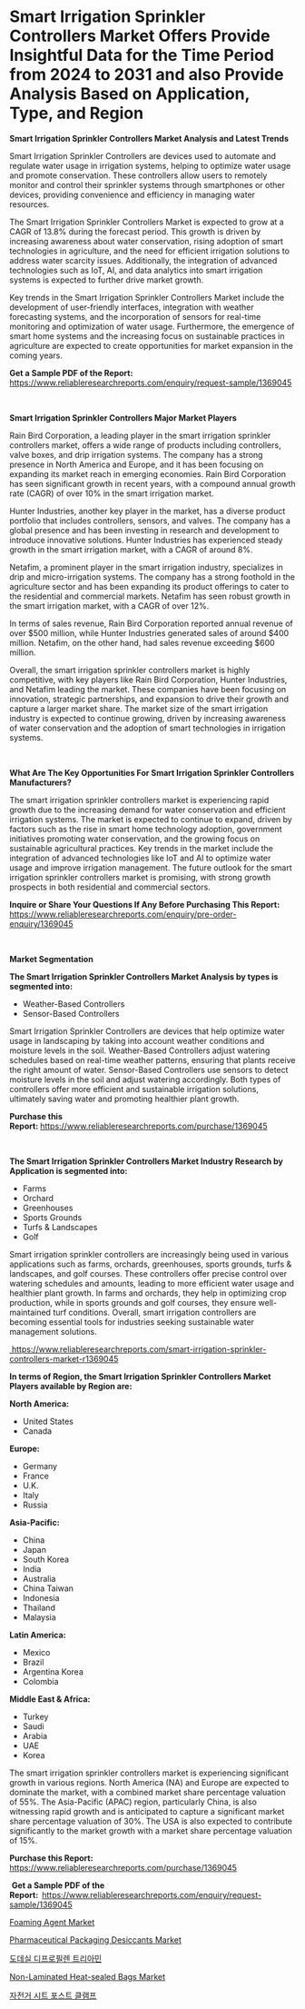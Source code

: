 <p><h1>Smart Irrigation Sprinkler Controllers Market Offers Provide Insightful Data for the Time Period from 2024 to 2031 and also Provide Analysis Based on Application, Type, and Region</h1></p><p><strong>Smart Irrigation Sprinkler Controllers Market Analysis and Latest Trends</strong></p>
<p><p>Smart Irrigation Sprinkler Controllers are devices used to automate and regulate water usage in irrigation systems, helping to optimize water usage and promote conservation. These controllers allow users to remotely monitor and control their sprinkler systems through smartphones or other devices, providing convenience and efficiency in managing water resources.</p><p>The Smart Irrigation Sprinkler Controllers Market is expected to grow at a CAGR of 13.8% during the forecast period. This growth is driven by increasing awareness about water conservation, rising adoption of smart technologies in agriculture, and the need for efficient irrigation solutions to address water scarcity issues. Additionally, the integration of advanced technologies such as IoT, AI, and data analytics into smart irrigation systems is expected to further drive market growth.</p><p>Key trends in the Smart Irrigation Sprinkler Controllers Market include the development of user-friendly interfaces, integration with weather forecasting systems, and the incorporation of sensors for real-time monitoring and optimization of water usage. Furthermore, the emergence of smart home systems and the increasing focus on sustainable practices in agriculture are expected to create opportunities for market expansion in the coming years.</p></p>
<p><strong>Get a Sample PDF of the Report:&nbsp;</strong> <a href="https://www.reliableresearchreports.com/enquiry/request-sample/1369045">https://www.reliableresearchreports.com/enquiry/request-sample/1369045</a></p>
<p>&nbsp;</p>
<p><strong>Smart Irrigation Sprinkler Controllers Major Market Players</strong></p>
<p><p>Rain Bird Corporation, a leading player in the smart irrigation sprinkler controllers market, offers a wide range of products including controllers, valve boxes, and drip irrigation systems. The company has a strong presence in North America and Europe, and it has been focusing on expanding its market reach in emerging economies. Rain Bird Corporation has seen significant growth in recent years, with a compound annual growth rate (CAGR) of over 10% in the smart irrigation market.</p><p>Hunter Industries, another key player in the market, has a diverse product portfolio that includes controllers, sensors, and valves. The company has a global presence and has been investing in research and development to introduce innovative solutions. Hunter Industries has experienced steady growth in the smart irrigation market, with a CAGR of around 8%. </p><p>Netafim, a prominent player in the smart irrigation industry, specializes in drip and micro-irrigation systems. The company has a strong foothold in the agriculture sector and has been expanding its product offerings to cater to the residential and commercial markets. Netafim has seen robust growth in the smart irrigation market, with a CAGR of over 12%.</p><p>In terms of sales revenue, Rain Bird Corporation reported annual revenue of over $500 million, while Hunter Industries generated sales of around $400 million. Netafim, on the other hand, had sales revenue exceeding $600 million.</p><p>Overall, the smart irrigation sprinkler controllers market is highly competitive, with key players like Rain Bird Corporation, Hunter Industries, and Netafim leading the market. These companies have been focusing on innovation, strategic partnerships, and expansion to drive their growth and capture a larger market share. The market size of the smart irrigation industry is expected to continue growing, driven by increasing awareness of water conservation and the adoption of smart technologies in irrigation systems.</p></p>
<p>&nbsp;</p>
<p><strong>What Are The Key Opportunities For Smart Irrigation Sprinkler Controllers Manufacturers?</strong></p>
<p><p>The smart irrigation sprinkler controllers market is experiencing rapid growth due to the increasing demand for water conservation and efficient irrigation systems. The market is expected to continue to expand, driven by factors such as the rise in smart home technology adoption, government initiatives promoting water conservation, and the growing focus on sustainable agricultural practices. Key trends in the market include the integration of advanced technologies like IoT and AI to optimize water usage and improve irrigation management. The future outlook for the smart irrigation sprinkler controllers market is promising, with strong growth prospects in both residential and commercial sectors.</p></p>
<p><strong>Inquire or Share Your Questions If Any Before Purchasing This Report:</strong> <a href="https://www.reliableresearchreports.com/enquiry/pre-order-enquiry/1369045">https://www.reliableresearchreports.com/enquiry/pre-order-enquiry/1369045</a></p>
<p>&nbsp;</p>
<p><strong>Market Segmentation</strong></p>
<p><strong>The Smart Irrigation Sprinkler Controllers Market Analysis by types is segmented into:</strong></p>
<p><ul><li>Weather-Based Controllers</li><li>Sensor-Based Controllers</li></ul></p>
<p><p>Smart Irrigation Sprinkler Controllers are devices that help optimize water usage in landscaping by taking into account weather conditions and moisture levels in the soil. Weather-Based Controllers adjust watering schedules based on real-time weather patterns, ensuring that plants receive the right amount of water. Sensor-Based Controllers use sensors to detect moisture levels in the soil and adjust watering accordingly. Both types of controllers offer more efficient and sustainable irrigation solutions, ultimately saving water and promoting healthier plant growth.</p></p>
<p><strong>Purchase this Report:&nbsp;</strong><a href="https://www.reliableresearchreports.com/purchase/1369045">https://www.reliableresearchreports.com/purchase/1369045</a></p>
<p>&nbsp;</p>
<p><strong>The Smart Irrigation Sprinkler Controllers Market Industry Research by Application is segmented into:</strong></p>
<p><ul><li>Farms</li><li>Orchard</li><li>Greenhouses</li><li>Sports Grounds</li><li>Turfs & Landscapes</li><li>Golf</li></ul></p>
<p><p>Smart irrigation sprinkler controllers are increasingly being used in various applications such as farms, orchards, greenhouses, sports grounds, turfs & landscapes, and golf courses. These controllers offer precise control over watering schedules and amounts, leading to more efficient water usage and healthier plant growth. In farms and orchards, they help in optimizing crop production, while in sports grounds and golf courses, they ensure well-maintained turf conditions. Overall, smart irrigation controllers are becoming essential tools for industries seeking sustainable water management solutions.</p></p>
<p><a href="https://www.reliableresearchreports.com/smart-irrigation-sprinkler-controllers-market-r1369045">&nbsp;https://www.reliableresearchreports.com/smart-irrigation-sprinkler-controllers-market-r1369045</a></p>
<p><strong>In terms of Region, the Smart Irrigation Sprinkler Controllers Market Players available by Region are:</strong></p>
<p>
    <p> <strong> North America: </strong>
        <ul>
            <li>United States</li>
            <li>Canada</li>
        </ul>
        </p> 
    <p> <strong> Europe: </strong>
        <ul>
            <li>Germany</li>
            <li>France</li>
            <li>U.K.</li>
            <li>Italy</li>
            <li>Russia</li>
        </ul>
        </p> 
    <p> <strong> Asia-Pacific: </strong>
        <ul>
            <li>China</li>
            <li>Japan</li>
            <li>South Korea</li>
            <li>India</li>
            <li>Australia</li>
            <li>China Taiwan</li>
            <li>Indonesia</li>
            <li>Thailand</li>
            <li>Malaysia</li>
        </ul>
        </p> 
    <p> <strong> Latin America: </strong>
        <ul>
            <li>Mexico</li>
            <li>Brazil</li>
            <li>Argentina Korea</li>
            <li>Colombia</li>
        </ul>
        </p> 
    <p> <strong> Middle East & Africa: </strong>
        <ul>
            <li>Turkey</li>
            <li>Saudi</li>
            <li>Arabia</li>
            <li>UAE</li>
            <li>Korea</li>
        </ul>
    </p>
    </p>
<p><p>The smart irrigation sprinkler controllers market is experiencing significant growth in various regions. North America (NA) and Europe are expected to dominate the market, with a combined market share percentage valuation of 55%. The Asia-Pacific (APAC) region, particularly China, is also witnessing rapid growth and is anticipated to capture a significant market share percentage valuation of 30%. The USA is also expected to contribute significantly to the market growth with a market share percentage valuation of 15%.</p></p>
<p><strong>Purchase this Report: </strong><a href="https://www.reliableresearchreports.com/purchase/1369045">https://www.reliableresearchreports.com/purchase/1369045</a></p>
<p>&nbsp;<strong>Get a Sample PDF of the Report:&nbsp;&nbsp;</strong><a href="https://www.reliableresearchreports.com/enquiry/request-sample/1369045">https://www.reliableresearchreports.com/enquiry/request-sample/1369045</a></p>
<p><strong></strong></p>
<p><p><a href="https://www.linkedin.com/pulse/strategic-insights-global-foaming-agent-market-trends-2024-hiiwf?trackingId=WdsoddQd8Nk6cte9h91AUA%3D%3D">Foaming Agent Market</a></p><p><a href="https://github.com/liliskanaya73/Market-Research-Report-List-1/blob/main/pharmaceutical-packaging-desiccants-market.md">Pharmaceutical Packaging Desiccants Market</a></p><p><a href="https://medium.com/@midge5687567/%EB%8F%84%EB%8D%B0%EC%8B%A4-%EB%94%94%ED%94%84%EB%A1%9C%ED%95%84%EB%A0%8C-%ED%8A%B8%EB%A6%AC%EC%95%84%EB%AF%BC-%EC%8B%9C%EC%9E%A5-%EC%B6%94%EC%9D%B4-%EC%98%88%EC%B8%A1-%EB%B0%8F-2031%EB%85%84%EA%B9%8C%EC%A7%80%EC%9D%98-%EA%B2%BD%EC%9F%81-%EB%B6%84%EC%84%9D-8ae3f4aab2b2">도데실 디프로필렌 트리아민</a></p><p><a href="https://github.com/eeenafisainka/Market-Research-Report-List-1/blob/main/non-laminated-heat-sealed-bags-market.md">Non-Laminated Heat-sealed Bags Market</a></p><p><a href="https://medium.com/@jerrodhilll/%EC%9E%90%EC%A0%84%EA%B1%B0-%EC%8B%9C%ED%8A%B8-%ED%8F%AC%EC%8A%A4%ED%8A%B8-%ED%81%B4%EB%9E%A8%ED%94%84-%EC%8B%9C%EC%9E%A5-%EC%8B%9C%EC%9E%A5-%EC%A0%90%EC%9C%A0%EC%9C%A8-%EC%8B%9C%EC%9E%A5-%EB%8F%99%ED%96%A5-%EB%B0%8F-%EB%AF%B8%EB%9E%98-%EC%84%B1%EC%9E%A5-%ED%83%90%EC%83%89-6acc145f3c76">자전거 시트 포스트 클램프</a></p></p>